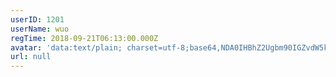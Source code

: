 ```yaml
---
userID: 1201
userName: wuo
regTime: 2018-09-21T06:13:00.000Z
avatar: 'data:text/plain; charset=utf-8;base64,NDA0IHBhZ2Ugbm90IGZvdW5kCg=='
url: null
---
```



